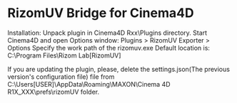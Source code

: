 # RizomUV Bridge for Cinema4D

Installation:
Unpack plugin in Cinema4D Rxx\Plugins directory.
Start Cinema4D and open Options window: Plugins > RizomUV Exporter > Options
Specify the work path of the rizomuv.exe Default location is: C:\Program Files\Rizom Lab\[RizomUV]

If you are updating the plugin, please, delete the settings.json(The previous version's configuration file) file from C:\Users\[USER]\AppData\Roaming\MAXON\Cinema 4D R1X_XXX\prefs\rizomUV folder.
